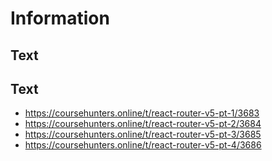 # Information



## Text

## Text

- https://coursehunters.online/t/react-router-v5-pt-1/3683
- https://coursehunters.online/t/react-router-v5-pt-2/3684
- https://coursehunters.online/t/react-router-v5-pt-3/3685
- https://coursehunters.online/t/react-router-v5-pt-4/3686
